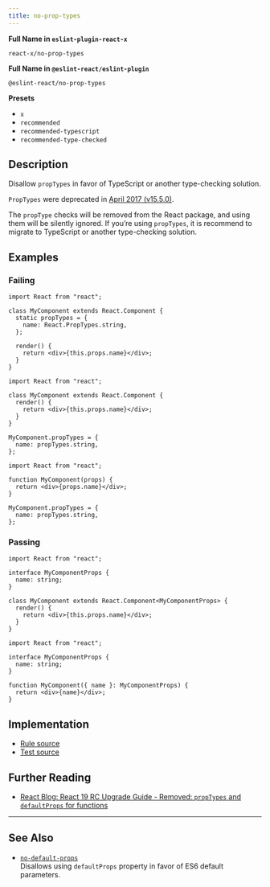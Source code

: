 ```yaml
---
title: no-prop-types
---
```


**Full Name in `eslint-plugin-react-x`**

```plain copy
react-x/no-prop-types
```

**Full Name in `@eslint-react/eslint-plugin`**

```plain copy
@eslint-react/no-prop-types
```

**Presets**

- `x`
- `recommended`
- `recommended-typescript`
- `recommended-type-checked`

## Description

Disallow `propTypes` in favor of TypeScript or another type-checking solution.

`PropTypes` were deprecated in [April 2017 (v15.5.0)](https://legacy.reactjs.org/blog/2017/04/07/react-v15.5.0.html#new-deprecation-warnings).

The `propType` checks will be removed from the React package, and using them will be silently ignored. If you’re using `propTypes`, it is recommend to migrate to TypeScript or another type-checking solution.

## Examples

### Failing

```tsx
import React from "react";

class MyComponent extends React.Component {
  static propTypes = {
    name: React.PropTypes.string,
  };

  render() {
    return <div>{this.props.name}</div>;
  }
}
```

```tsx
import React from "react";

class MyComponent extends React.Component {
  render() {
    return <div>{this.props.name}</div>;
  }
}

MyComponent.propTypes = {
  name: propTypes.string,
};
```

```tsx
import React from "react";

function MyComponent(props) {
  return <div>{props.name}</div>;
}

MyComponent.propTypes = {
  name: propTypes.string,
};
```

### Passing

```tsx
import React from "react";

interface MyComponentProps {
  name: string;
}

class MyComponent extends React.Component<MyComponentProps> {
  render() {
    return <div>{this.props.name}</div>;
  }
}
```

```tsx
import React from "react";

interface MyComponentProps {
  name: string;
}

function MyComponent({ name }: MyComponentProps) {
  return <div>{name}</div>;
}
```

## Implementation

- [Rule source](https://github.com/Rel1cx/eslint-react/tree/main/packages/plugins/eslint-plugin-react-x/src/rules/no-prop-types.ts)
- [Test source](https://github.com/Rel1cx/eslint-react/tree/main/packages/plugins/eslint-plugin-react-x/src/rules/no-prop-types.spec.ts)

## Further Reading

- [React Blog: React 19 RC Upgrade Guide - Removed: `propTypes` and `defaultProps` for functions](https://react.dev/blog/2024/04/25/react-19-upgrade-guide#removed-proptypes-and-defaultprops)

---

## See Also

- [`no-default-props`](./no-default-props)\
  Disallows using `defaultProps` property in favor of ES6 default parameters.
